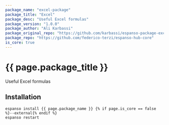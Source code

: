 ```yaml
---
package_name: "excel-package"
package_title: "Excel"
package_desc: "Useful Excel formulas"
package_version: "1.0.0"
package_author: "Ali Karbassi"
package_original_repo: "https://github.com/karbassi/espanso-package-excel"
package_repo: "https://github.com/federico-terzi/espanso-hub-core"
is_core: true
---
```


# {{ page.package_title }}

Useful Excel formulas

## Installation

```
espanso install {{ page.package_name }} {% if page.is_core == false %}--external{% endif %}
espanso restart
```

